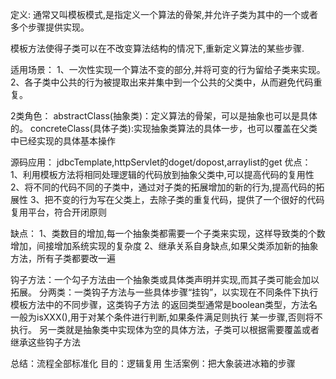 定义:
通常又叫模板模式,是指定义一个算法的骨架,并允许子类为其中的一个或者多个步骤提供实现。

模板方法使得子类可以在不改变算法结构的情况下,重新定义算法的某些步骤.

适用场景：
1、一次性实现一个算法不变的部分,并将可变的行为留给子类来实现。
2、各子类中公共的行为被提取出来并集中到一个公共的父类中，从而避免代码重复。

2类角色：
 abstractClass(抽象类)：定义算法的骨架，可以是抽象也可以是具体的。
 concreteClass(具体子类):实现抽象类算法的具体一步，也可以覆盖在父类中已经实现的具体基本操作

源码应用：
  jdbcTemplate,httpServlet的doget/dopost,arraylist的get
优点：
1、利用模板方法将相同处理逻辑的代码放到抽象父类中,可以提高代码的复用性
2、将不同的代码不同的子类中，通过对子类的拓展增加的新的行为,提高代码的拓展性
3、把不变的行为写在父类上，去除子类的重复代码，提供了一个很好的代码复用平台，符合开闭原则

缺点：
1、类数目的增加,每一个抽象类都需要一个子类来实现，这样导致类的个数增加，间接增加系统实现的复杂度
2、继承关系自身缺点,如果父类添加新的抽象方法，所有子类都要改一遍

钩子方法：一个勾子方法由一个抽象类或具体类声明并实现,而其子类可能会加以拓展。
分两类：一类钩子方法与一些具体步骤“挂钩”，以实现在不同条件下执行模板方法中的不同步骤，这类钩子方法
    的返回类型通常是boolean类型，方法名一般为isXXX(),用于对某个条件进行判断,如果条件满足则执行
    某一步骤,否则将不执行。
    另一类就是抽象类中实现体为空的具体方法，子类可以根据需要覆盖或者继承这些钩子方法

总结：流程全部标准化
目的：逻辑复用
生活案例：把大象装进冰箱的步骤

